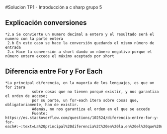 ﻿#Solucion TP1 - Introducción a c sharp grupo 5
## Explicación conversiones
	*2.a Se convierte un numero decimal a entero y el resultado será el numero con la parte entera
	 2.b En este caso se hace la conversión quedando el mismo número de entrada
	 2.c Hace la conversión a short dando un número negativo porque el número entero excede el máximo aceptado por short 
## Diferencia entre For y For Each
	*La principal diferencia, en la mayoría de los lenguajes, es que un for itera 
                sobre cosas que no tienen porqué existir, y nos garantiza el orden de acceso; 
                por su parte, un for-each itera sobre cosas que, obligatoriamente, han de existir. 
                Además, no nos garantiza el orden en el que se accede
                Fuente: https://es.stackoverflow.com/questions/102524/diferencia-entre-for-y-for-each#:~:text=La%20principal%20diferencia%2C%20en%20la,en%20el%20que%20se%20accede.

